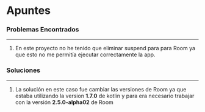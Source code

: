 
# Apuntes

### Problemas Encontrados
___
1. En este proyecto no he tenido que eliminar suspend para para Room
ya que esto no me permitía ejecutar correctamente la app.


### Soluciones
___
1. La solución en este caso fue cambiar las versiones de Room ya
que estaba utilizando la version __1.7.0__ de kotlin y para era necesario
trabajar con la versión __2.5.0-alpha02__ de Room
